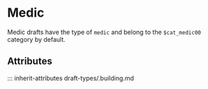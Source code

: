 # Medic

Medic drafts have the type of `medic` and
belong to the `$cat_medic00` category by default.

## Attributes
::: inherit-attributes draft-types/.building.md
